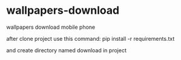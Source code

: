 # wallpapers-download
wallpapers download mobile phone

after clone project use this command:
pip install -r requirements.txt

and create directory named download in project
